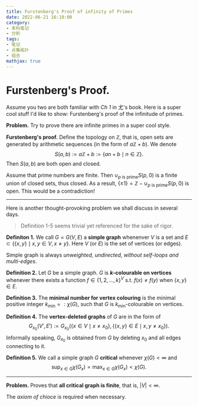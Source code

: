 ```yaml
---
title: Furstenberg's Proof of infinity of Primes
date: 2022-06-21 16:10:00
category: 
- 本科笔记
- 分析
tags: 
- 笔记
- 点集拓扑
- 组合
mathjax: true
---
```


# Furstenberg's Proof.

Assume you two are both familiar with *Ch 1* in 尤's book. Here is a super cool stuff I'd like to show: Furstenberg's proof of the infinitude of primes. 

**Problem.** Try to prove there are infinite primes in a super cool style. 

**Furstenberg's proof.** Define the topology on $\mathbb Z$, that is, open sets are generated by arithmetic sequences (in the form of $a\mathbb Z+b$). We denote
$$
S(a,b):=a\mathbb Z+b:=\{an+b\mid n\in\mathbb Z\}.
$$
Then $S(a,b)$ are both open and closed. 

Assume that prime numbers are finite. Then $\cup_{p\text{ is prime}}S(p,0)$ is a finite union of closed sets, thus closed. As a result, $\{\pm 1\}=\mathbb Z-\cup_{p\text{ is prime}}S(p,0)$ is open. This would be a contradiction!

***

Here is another thought-provoking problem we shall discuss in several days. 

> Definition 1-5 seems trivial yet referenced for the sake of rigor. 

**Definiton 1.** We call $G=G(V,E)$ a **simple graph** whenenver $V$ is a set and $E\subset \{\{x,y\}\mid x,y\in V,x\neq y\}$. Here $V$ (or $E$) is the set of vertices (or edges).

Simple graph is always *unweighted, undirected, without self-loops and multi-edges*. 

**Definition 2.** Let $G$ be a simple graph. $G$ is **$k$-colourable on vertices** whenever there exists a function $f\in \{1,2,\ldots, k\}^V$ s.t. $f(x)\neq f(y)$ when $\{x,y\}\in E$. 

**Definition 3.** The **minimal number for vertex colouring** is the minimal positive integer $k_\min=:\chi(G)$, such that $G$ is $k_\min$-colourable on vertices. 

**Definition 4.** The **vertex-deleted graphs** of $G$ are in the form of
$$
G_{x_0}(V',E'):=G_{x_0}(\{x\in V\mid x\neq x_0\},\{\{x,y\}\in E\mid x,y\neq x_0\}).
$$
Informally speaking, $G_{x_0}$ is obtained from $G$ by deleting $x_0$ and all edges connecting to it.

**Definition 5.** We call a simple graph $G$ **critical** whenever $\chi (G)<\infty$ and
$$
\sup_{x\in G}\chi(G_x)=\max_{x\in G}\chi(G_x) <\chi(G).
$$

***

**Problem.** Proves that **all critical graph is finite**, that is, $|V|<\infty$. 

The *axiom of chioce* is required when necessary. 